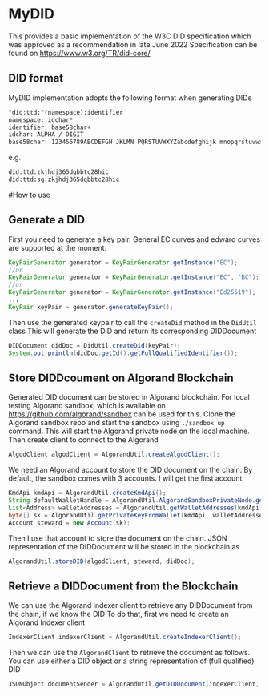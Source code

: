 # MyDID
This provides a basic implementation of the W3C DID specification which was approved as a recommendation in late June 2022
Specification can be found on https://www.w3.org/TR/did-core/

## DID format
MyDID implementation adopts the following format when generating DIDs
```html
"did:ttd:"(namespace):identifier
namespace: idchar*
identifier: base58char+
idchar: ALPHA / DIGIT
base58char: 123456789ABCDEFGH JKLMN PQRSTUVWXYZabcdefghijk mnopqrstuvwxyz
```

e.g.
```html
did:ttd:zkjhdj365dqbbtc28hic
did:ttd:sg:zkjhdj365dqbbtc28hic
```

#How to use
## Generate a DID
First you need to generate a key pair. General EC curves and edward curves are supported at the moment.
```java
KeyPairGenerator generator = KeyPairGenerator.getInstance("EC");
//or
KeyPairGenerator generator = KeyPairGenerator.getInstance("EC", "BC");
//or
KeyPairGenerator generator = KeyPairGenerator.getInstance("Ed25519");
...
KeyPair keyPair = generator.generateKeyPair();
```
Then use the generated keypair to call the ``createDid`` method in the ``DidUtil`` class
This will generate the DID and return its corresponding DIDDocument
```java
DIDDocument didDoc = DidUtil.createDid(keyPair);
System.out.println(didDoc.getId().getFullQualifiedIdentifier());
```

## Store DIDDcoument on Algorand Blockchain
Generated DID document can be stored in Algorand blockchain. For local testing Algorand sandbox, which is available on https://github.com/algorand/sandbox can be used for this.
Clone the Algorand sandbox repo and start the sandbox using ``./sandbox up`` command. This will start the Algorand private node on the local machine.
Then create client to connect to the Algorand 
```java
AlgodClient algodClient = AlgorandUtil.createAlgodClient();
```
We need an Algorand account to store the DID document on the chain. By default, the sandbox comes with 3 accounts.
I will get the first account.
```java
KmdApi kmdApi = AlgorandUtil.createKmdApi();
String defaultWalletHandle = AlgorandUtil.AlgorandSandboxPrivateNode.getDefaultWalletHandle(kmdApi);
List<Address> walletAddresses = AlgorandUtil.getWalletAddresses(kmdApi, defaultWalletHandle);
byte[] sk = AlgorandUtil.getPrivateKeyFromWallet(kmdApi, walletAddresses.get(0), defaultWalletHandle, "");
Account steward = new Account(sk);
```
Then I use that account to store the document on the chain. JSON representation of the DIDDocument will be stored in the blockchain as
```java
AlgorandUtil.storeDID(algodClient, steward, didDoc);
```

## Retrieve a DIDDocument from the Blockchain
We can use the Algorand indexer client to retrieve any DIDDocument from the chain, if we know the DID
To do that, first we need to create an Algorand Indexer client
```java
IndexerClient indexerClient = AlgorandUtil.createIndexerClient();
```
Then we can use the `AlgorandClient` to retrieve the document as follows. You can use either a DID object or a string representation of (full qualified) DID 
```java
JSONObject documentSender = AlgorandUtil.getDIDDocument(indexerClient, didDoc.getId());
```
